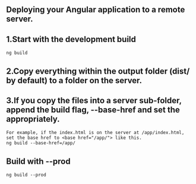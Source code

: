 ## Deploying your Angular application to a remote server.

## 1.Start with the development build
    ng build

## 2.Copy everything within the output folder (dist/ by default) to a folder on the server.

## 3.If you copy the files into a server sub-folder, append the build flag, --base-href and set the <base href> appropriately.
    For example, if the index.html is on the server at /app/index.html, set the base href to <base href="/app/"> like this.
    ng build --base-href=/app/

## Build with --prod
    ng build --prod

